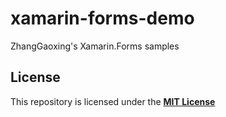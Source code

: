 # xamarin-forms-demo
ZhangGaoxing's Xamarin.Forms samples

## License
This repository is licensed under the [__MIT License__](https://github.com/ZhangGaoxing/xamarin-forms-demo/blob/master/LICENSE)
